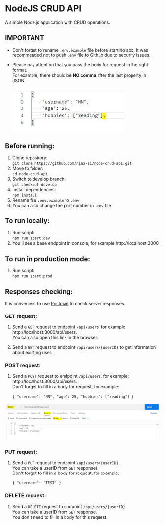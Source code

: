 # NodeJS CRUD API

A simple Node.js application with CRUD operations.

## IMPORTANT

- Don't forget to rename `.env.example` file before starting app. It was recommended not to push `.env` file to Github due to security issues.

- Please pay attention that you pass the body for request in the right format.  
  For example, there should be **NO comma** after the last property in JSON:

  ![Wrong format](https://github.com/nina-si/node-crud-api/raw/develop/src/assets/error.JPG)

## Before running:

1. Clone repository:  
   `git clone https://github.com/nina-si/node-crud-api.git`
2. Move to folder:  
   `cd node-crud-api`
3. Switch to develop branch:  
   `git checkout develop`
4. Install dependencies:  
   `npm install`
5. Rename file `.env.example` to `.env`
6. You can also change the port number in `.env` file

## To run locally:

1. Run script:  
   `npm run start:dev`
2. You'll see a base endpoint in console, for example http://localhost:3000

## To run in production mode:

1. Run script:  
   `npm run start:prod`

## Responses checking:

It is convenient to use [Postman](https://www.postman.com/downloads/) to check server responses.

### GET request:

1. Send a `GET` request to endpoint `/api/users`, for example: http://localhost:3000/api/users.  
   You can also open this link in the browser.

2. Send a `GET` request to endpoint `/api/users/{userID}` to get information about existing user.

### POST request:

1. Send a `POST` request to endpoint `/api/users`, for example: http://localhost:3000/api/users.  
    Don't forget to fill in a body for request, for example:

   `{
    "username": "NN",
    "age": 25,
    "hobbies": ["reading"]
}`

![POST example](https://github.com/nina-si/node-crud-api/raw/develop/src/assets/post-example.JPG)

### PUT request:

1. Send a `PUT` request to endpoint `/api/users/{userID}`.  
   You can take a userID from `GET` response).  
   Don't forget to fill in a body for request, for example:

   `{
 "username": "TEST"
}`

### DELETE request:

1. Send a `DELETE` request to endpoint `/api/users/{userID}`.  
   You can take a userID from `GET` response.  
   You don't need to fill in a body for this request.
